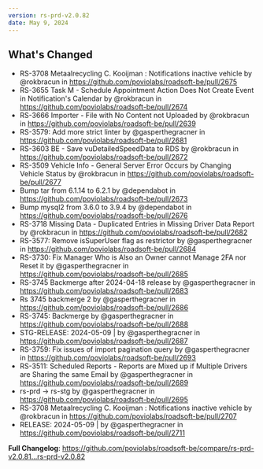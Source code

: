 ```yaml
---
version: rs-prd-v2.0.82
date: May 9, 2024
---
```


## What's Changed
* RS-3708 Metaalrecycling C. Kooijman : Notifications inactive vehicle by @rokbracun in https://github.com/poviolabs/roadsoft-be/pull/2675
* RS-3655 Task M - Schedule Appointment Action Does Not Create Event in Notification's Calendar by @rokbracun in https://github.com/poviolabs/roadsoft-be/pull/2674
* RS-3666 Importer - File with No Content not Uploaded by @rokbracun in https://github.com/poviolabs/roadsoft-be/pull/2639
* RS-3579: Add more strict linter by @gasperthegracner in https://github.com/poviolabs/roadsoft-be/pull/2681
* RS-3603 BE - Save vuDetailedSpeedData to RDS by @rokbracun in https://github.com/poviolabs/roadsoft-be/pull/2672
* RS-3509 Vehicle Info - General Server Error Occurs by Changing Vehicle Status by @rokbracun in https://github.com/poviolabs/roadsoft-be/pull/2677
* Bump tar from 6.1.14 to 6.2.1 by @dependabot in https://github.com/poviolabs/roadsoft-be/pull/2673
* Bump mysql2 from 3.6.0 to 3.9.4 by @dependabot in https://github.com/poviolabs/roadsoft-be/pull/2676
* RS-3718 Missing Data - Duplicated Entries in Missing Driver Data Report by @rokbracun in https://github.com/poviolabs/roadsoft-be/pull/2682
* RS-3577: Remove isSuperUser flag as restrictor by @gasperthegracner in https://github.com/poviolabs/roadsoft-be/pull/2684
* RS-3730: Fix Manager Who is Also an Owner cannot Manage 2FA nor Reset it by @gasperthegracner in https://github.com/poviolabs/roadsoft-be/pull/2685
* RS-3745 Backmerge after 2024-04-18 release by @gasperthegracner in https://github.com/poviolabs/roadsoft-be/pull/2683
* Rs 3745 backmerge 2 by @gasperthegracner in https://github.com/poviolabs/roadsoft-be/pull/2686
* RS-3745: Backmerge by @gasperthegracner in https://github.com/poviolabs/roadsoft-be/pull/2688
* STG-RELEASE: 2024-05-09 |  by @gasperthegracner in https://github.com/poviolabs/roadsoft-be/pull/2687
* RS-3759: Fix issues of import  pagination query by @gasperthegracner in https://github.com/poviolabs/roadsoft-be/pull/2693
* RS-3511: Scheduled Reports - Reports are Mixed up if Multiple Drivers are Sharing the same Email by @gasperthegracner in https://github.com/poviolabs/roadsoft-be/pull/2689
* rs-prd -> rs-stg by @gasperthegracner in https://github.com/poviolabs/roadsoft-be/pull/2695
* RS-3708 Metaalrecycling C. Kooijman : Notifications inactive vehicle by @rokbracun in https://github.com/poviolabs/roadsoft-be/pull/2707
* RELEASE: 2024-05-09 | by @gasperthegracner in https://github.com/poviolabs/roadsoft-be/pull/2711


**Full Changelog**: https://github.com/poviolabs/roadsoft-be/compare/rs-prd-v2.0.81...rs-prd-v2.0.82
